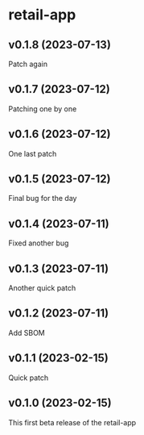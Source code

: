# retail-app
## v0.1.8 (2023-07-13)

Patch again

## v0.1.7 (2023-07-12)

Patching one by one

## v0.1.6 (2023-07-12)

One last patch

## v0.1.5 (2023-07-12)

Final bug for the day

## v0.1.4 (2023-07-11)

Fixed another bug

## v0.1.3 (2023-07-11)

Another quick patch

## v0.1.2 (2023-07-11)

Add SBOM

## v0.1.1 (2023-02-15)

Quick patch

## v0.1.0 (2023-02-15)

This first beta release of the retail-app
